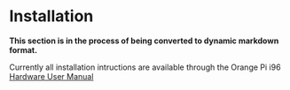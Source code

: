 # Installation

**This section is in the process of being converted to dynamic markdown format.**

Currently all installation intructions are available through the Orange Pi i96 [Hardware User Manual](../hardware-docs/)

